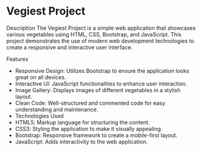 # Vegiest Project
Description
The Vegiest Project is a simple web application that showcases various vegetables using HTML, CSS, Bootstrap, and JavaScript. This project demonstrates the use of modern web development technologies to create a responsive and interactive user interface.

Features
- Responsive Design: Utilizes Bootstrap to ensure the application looks great on all devices.
- Interactive UI: JavaScript functionalities to enhance user interaction.
- Image Gallery: Displays images of different vegetables in a stylish layout.
- Clean Code: Well-structured and commented code for easy understanding and 
  maintenance.
- Technologies Used
- HTML5: Markup language for structuring the content.
- CSS3: Styling the application to make it visually appealing.
- Bootstrap: Responsive framework to create a mobile-first layout.
- JavaScript: Adds interactivity to the web application.
